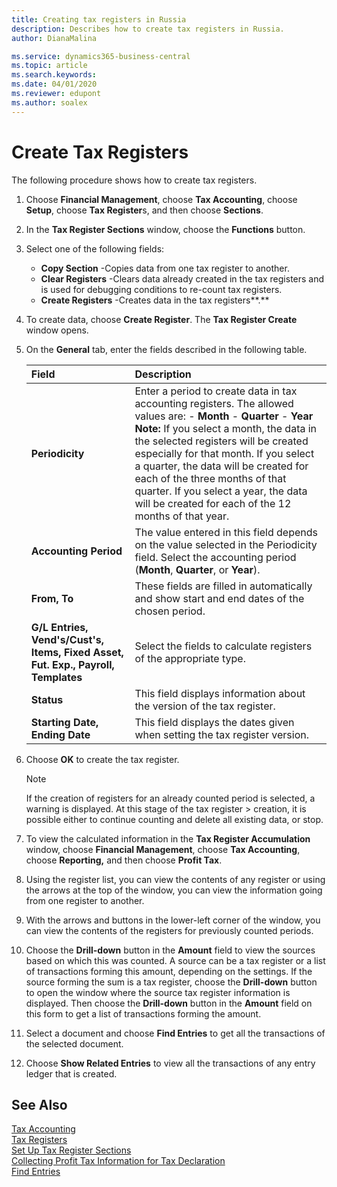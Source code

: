 ```yaml
---
title: Creating tax registers in Russia
description: Describes how to create tax registers in Russia.
author: DianaMalina

ms.service: dynamics365-business-central
ms.topic: article
ms.search.keywords:
ms.date: 04/01/2020
ms.reviewer: edupont
ms.author: soalex
---
```


# Create Tax Registers

The following procedure shows how to create tax registers.

1. Choose **Financial Management**, choose **Tax Accounting**, choose **Setup**, choose **Tax Register**s, and then choose **Sections**.

2. In the **Tax Register Sections** window, choose the **Functions** button.

3. Select one of the following fields:

   - **Copy Section** -Copies data from one tax register to another.
   - **Clear Registers** -Clears data already created in the tax registers and is used for debugging conditions to re-count tax registers.
   - **Create Registers** -Creates data in the tax registers**.**

4. To create data, choose **Create Register**. The **Tax Register Create** window opens.

5. On the **General** tab, enter the fields described in the following table.

   | Field                                                        | Description                                                  |
   | :----------------------------------------------------------- | :----------------------------------------------------------- |
   | **Periodicity**                                              | Enter a period to create data in tax accounting registers. The allowed values are:   -   **Month** -   **Quarter** -   **Year** **Note:**      If you select a month, the data in the selected registers will be created especially for that month. If you select a quarter, the data will be created for each of the three months of that quarter. If you select a year, the data will be created for each of the 12 months of that year. |
   | **Accounting Period**                                        | The value entered in this field depends on the value selected in the Periodicity field. Select the accounting period (**Month**, **Quarter**, or **Year**). |
   | **From, To**                                                 | These fields are filled in automatically and show start and end dates of the chosen period. |
   | **G/L Entries, Vend's/Cust's, Items, Fixed Asset, Fut. Exp., Payroll, Templates** | Select the fields to calculate registers of the appropriate type. |
   | **Status**                                                   | This field displays information about the version of the tax register. |
   | **Starting Date, Ending Date**                               | This field displays the dates given when setting the tax register version. |

6. Choose **OK** to create the tax register.

    > [!NOTE]
    > If the creation of registers for an already counted period is selected, a warning is displayed. At this stage of the tax register     > creation, it is possible either to continue counting and delete all existing data, or stop.

7. To view the calculated information in the **Tax Register Accumulation** window, choose **Financial Management**, choose **Tax Accounting**, choose **Reporting,** and then choose **Profit Tax**.

8. Using the register list, you can view the contents of any register or using the arrows at the top of the window, you can view the information going from one register to another.

9. With the arrows and buttons in the lower-left corner of the window, you can view the contents of the registers for previously counted periods.

10. Choose the **Drill-down** button in the **Amount** field to view the sources based on which this was counted. A source can be a tax register or a list of transactions forming this amount, depending on the settings. If the source forming the sum is a tax register, choose the **Drill-down** button to open the window where the source tax register information is displayed. Then choose the **Drill-down** button in the **Amount** field on this form to get a list of transactions forming the amount.

11. Select a document and choose **Find Entries** to get all the transactions of the selected document.

12. Choose **Show Related Entries** to view all the transactions of any entry ledger that is created.

## See Also

[Tax Accounting](Tax-Accounting.md)  
[Tax Registers](Tax-Registers.md)  
[Set Up Tax Register Sections](How-to-Set-Up-Tax-Register-Sections.md)  
[Collecting Profit Tax Information for Tax Declaration](Collecting-Profit-Tax-Information-for-Tax-Declaration.md)  
[Find Entries](../../ui-find-entries.md)  
